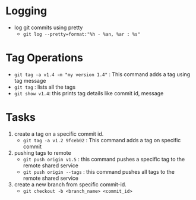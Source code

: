 # Logging

- log git commits using pretty
  - `git log --pretty=format:"%h - %an, %ar : %s"`

# Tag Operations

- `git tag -a v1.4 -m "my version 1.4"` : This command adds a tag using tag message
- `git tag` : lists all the tags
- `git show v1.4`: this prints tag details like commit id, message

# Tasks

1. create a tag on a specific commit id.
   - `git tag -a v1.2 9fceb02` : This command adds a tag on specific commit
2. pushing tags to remote
   - `git push origin v1.5` : this command pushes a specific tag to the remote shared service
   - `git push origin --tags` : this command pushes all tags to the remote shared service
3. create a new branch from specific commit-id.
   - `git checkout -b <branch_name> <commit_id>`
